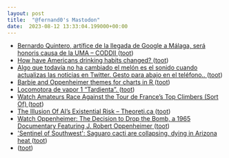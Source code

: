 ```yaml
---
layout: post
title:  "@fernand0's Mastodon"
date:  2023-08-12 13:33:04.199000+00:00
---
```

*  [Bernardo Quintero, artífice de la llegada de Google a Málaga, será honoris causa de la UMA – CODDII ](https://coddii.org/bernardo-quintero-artifice-de-la-llegada-de-google-a-malaga-sera-honoris-causa-de-la-um) ([toot](https://mastodon.social/@fernand0/110876897063427217))
*  [How have Americans drinking habits changed? ](https://usafacts.org/data-projects/beverages) ([toot](https://mastodon.social/@fernand0/110876691745594448))
*  [Algo que todavía no ha cambiado el melón es el sonido cuando actualizas las noticias en Twitter. Gesto para abajo en el teléfono.. ](https://mastodon.social/@fernand0/110876496788936790) ([toot](https://mastodon.social/@fernand0/110876496788936790))
*  [Barbie and Oppenheimer themes for charts in R ](https://flowingdata.com/2023/07/28/barbie-and-oppenheimer-themes-for-charts-in-r) ([toot](https://mastodon.social/@fernand0/110876462056781485))
*  [Locomotora de vapor 1 “Tardienta”. ](https://www.flickr.com/photos/fernand0/53094717691) ([toot](https://mastodon.social/@fernand0/110876135888575604))
*  [Watch Amateurs Race Against the Tour de France’s Top Climbers (Sort Of) ](https://www.nytimes.com/interactive/2023/07/23/upshot/tour-de-france-amateurs.htm) ([toot](https://mastodon.social/@fernand0/110876085213069035))
*  [The Illusion Of AI’s Existential Risk – Theoreti.ca ](http://theoreti.ca/?p=832) ([toot](https://mastodon.social/@fernand0/110875863287456925))
*  [Watch Oppenheimer: The Decision to Drop the Bomb, a 1965 Documentary Featuring J. Robert Oppenheimer ](https://www.openculture.com/2023/08/oppenheimer-the-decision-to-drop-the-bomb.htm) ([toot](https://mastodon.social/@fernand0/110875630610604127))
*  ['Sentinel of Southwest': Saguaro cacti are collapsing, dying in Arizona heat ](https://eu.usatoday.com/story/news/nation/2023/07/26/saguaro-cactus-dying-arizona-heat-reuters/70470713007) ([toot](https://mastodon.social/@fernand0/110875373695385879))
*  [ ](https://mastodon.social/@rb3n) ([toot](https://mastodon.social/@fernand0/110874989273782460))
